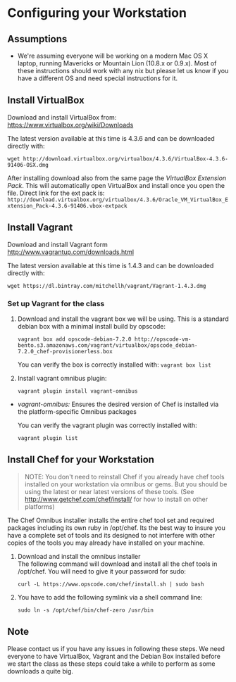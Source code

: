 Configuring your Workstation
============================

Assumptions
-----------

-   We're assuming everyone will be working on a modern Mac OS X laptop, running
    Mavericks or Mountain Lion (10.8.x or 0.9.x). Most of these instructions should work with any nix 
    but please let us know if you have a different OS and need special instructions for it.

Install VirtualBox
------------------

   Download and install VirtualBox from: https://www.virtualbox.org/wiki/Downloads

   The latest version available at this time is 4.3.6 and can be downloaded directly with:

`wget http://download.virtualbox.org/virtualbox/4.3.6/VirtualBox-4.3.6-91406-OSX.dmg`

   After installing download also from the same page the *VirtualBox Extension Pack*. This will automatically open VirtualBox and install once you open the file.
   Direct link for the ext pack is: `http://download.virtualbox.org/virtualbox/4.3.6/Oracle_VM_VirtualBox_Extension_Pack-4.3.6-91406.vbox-extpack`

Install Vagrant
---------------

   Download and install Vagrant form http://www.vagrantup.com/downloads.html

   The latest version available at this time is 1.4.3 and can be downloaded directly with:

`wget https://dl.bintray.com/mitchellh/vagrant/Vagrant-1.4.3.dmg`

### Set up Vagrant for the class

1. Download and install the vagrant box we will be using. This is a standard debian box with a minimal install build by opscode:

   `vagrant box add opscode-debian-7.2.0 http://opscode-vm-bento.s3.amazonaws.com/vagrant/virtualbox/opscode_debian-7.2.0_chef-provisionerless.box`

   You can verify the box is correctly installed with:
    `vagrant box list`

2. Install vagrant omnibus plugin:

   `vagrant plugin install vagrant-omnibus`

* *vagrant-omnibus:* Ensures the desired version of Chef is installed
  via the platform-specific Omnibus packages 

  You can verify the vagrant plugin was correctly installed with:

  `vagrant plugin list`

## Install Chef for your Workstation

> NOTE: You don't need to reinstall Chef if you already have chef tools
> installed on your workstation via omnibus or gems. But you should be using the 
> latest or near latest versions of these tools.
> (See http://www.getchef.com/chef/install/ for how to install on other platforms)

The Chef Omnibus installer installs the entire chef tool set and
required packages including its own ruby in /opt/chef. Its the best
way to insure you have a complete set of tools and its designed to not
interfere with other copies of the tools you may already have
installed on your machine.

1. Download and install the omnibus installer  
    The following command will download and install all the chef tools in
    /opt/chef. You will need to give it your password for sudo:

    ```
    curl -L https://www.opscode.com/chef/install.sh | sudo bash
    ```
2. You have to add the following symlink via a shell command line:

    ```
    sudo ln -s /opt/chef/bin/chef-zero /usr/bin
    ```

Note
----

Please contact us if you have any issues in following these steps. We need everyone to have VirtualBox, Vagrant and the Debian Box installed before we start the class as these steps could take a while to perform as some downloads a quite big.
